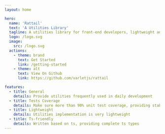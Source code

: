 ```yaml
---
layout: home

hero:
  name: 'Rattail'
  text: 'A Utilities Library'
  tagline: A utilities library for front-end developers, lightweight and ts-friendly
  logo: /logo.svg
  image:
    src: /logo.svg
  actions:
    - theme: brand
      text: Get Started
      link: /getting-started
    - theme: alt
      text: View On Github
      link: https://github.com/varletjs/rattail

features:
  - title: General
    details: Provide utilities frequently used in daily development
  - title: Tests Coverage
    details: Make sure more than 90% unit test coverage, providing stability assurance
  - title: Lightweight
    details: Utilities implementation is very lightweight
  - title: Ts-friendly
    details: Written based on ts, providing complete ts types
---
```

